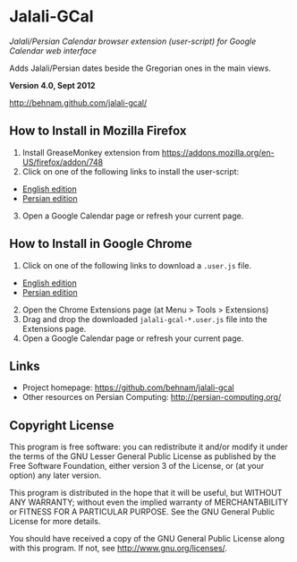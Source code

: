 Jalali-GCal
===========

*Jalali/Persian Calendar browser extension (user-script) for Google Calendar
web interface*

Adds Jalali/Persian dates beside the Gregorian ones in the main views. 

**Version 4.0, Sept 2012**

http://behnam.github.com/jalali-gcal/


How to Install in Mozilla Firefox
---------------------------------

1. Install GreaseMonkey extension from
https://addons.mozilla.org/en-US/firefox/addon/748
2. Click on one of the following links to install the user-script:
  * [English edition](https://github.com/behnam/jalali-gcal/raw/master/dist/jalali-gcal-4.0.english.user.js)
  * [Persian edition](https://github.com/behnam/jalali-gcal/raw/master/dist/jalali-gcal-4.0.persian.user.js)
3. Open a Google Calendar page or refresh your current page.


How to Install in Google Chrome
-------------------------------

1. Click on one of the following links to download a `.user.js` file.
  * [English edition](https://github.com/behnam/jalali-gcal/raw/master/dist/jalali-gcal-4.0.english.user.js)
  * [Persian edition](https://github.com/behnam/jalali-gcal/raw/master/dist/jalali-gcal-4.0.persian.user.js)
2. Open the Chrome Extensions page (at Menu > Tools > Extensions)
3. Drag and drop the downloaded `jalali-gcal-*.user.js` file into the
Extensions page.
4. Open a Google Calendar page or refresh your current page.


Links
-----
* Project homepage: https://github.com/behnam/jalali-gcal
* Other resources on Persian Computing: http://persian-computing.org/


Copyright License
-----------------
This program is free software: you can redistribute it and/or modify it under
the terms of the GNU Lesser General Public License as published by the Free
Software Foundation, either version 3 of the License, or (at your option) any
later version.

This program is distributed in the hope that it will be useful, but WITHOUT ANY
WARRANTY; without even the implied warranty of MERCHANTABILITY or FITNESS FOR A
PARTICULAR PURPOSE. See the GNU General Public License for more details.

You should have received a copy of the GNU General Public License along with
this program. If not, see <http://www.gnu.org/licenses/>.

